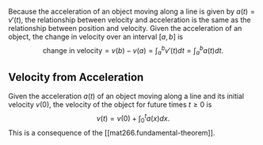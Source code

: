
Because the acceleration of an object moving along a line is given by $a(t)=v\prime(t)$, the relationship between velocity and acceleration is the same as the relationship between position and velocity. Given the acceleration of an object, the change in velocity over an interval $[a,b]$ is
$$
\text{change in velocity}=v(b)-v(a)=\int_a^b{v\prime(t)}{dt}=\int_a^b{a(t)}{dt}\text{.}
$$
## Velocity from Acceleration
Given the acceleration $a(t)$ of an object moving along a line and its initial velocity $v(0)$, the velocity of the object for future times $t\geq0$ is
$$
v(t)=v(0)+\int_0^t{a(x)}{dx}\text{.}
$$
This is a consequence of the [[mat266.fundamental-theorem]].